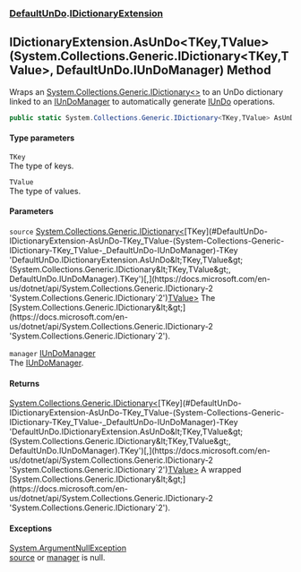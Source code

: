 ### [DefaultUnDo](./DefaultUnDo.md 'DefaultUnDo').[IDictionaryExtension](./DefaultUnDo-IDictionaryExtension.md 'DefaultUnDo.IDictionaryExtension')
## IDictionaryExtension.AsUnDo&lt;TKey,TValue&gt;(System.Collections.Generic.IDictionary&lt;TKey,TValue&gt;, DefaultUnDo.IUnDoManager) Method
Wraps an [System.Collections.Generic.IDictionary&lt;&gt;](https://docs.microsoft.com/en-us/dotnet/api/System.Collections.Generic.IDictionary-2 'System.Collections.Generic.IDictionary`2') to an UnDo dictionary linked to an [IUnDoManager](./DefaultUnDo-IUnDoManager.md 'DefaultUnDo.IUnDoManager') to automatically generate [IUnDo](./DefaultUnDo-IUnDo.md 'DefaultUnDo.IUnDo') operations.  
```csharp
public static System.Collections.Generic.IDictionary<TKey,TValue> AsUnDo<TKey,TValue>(this System.Collections.Generic.IDictionary<TKey,TValue> source, DefaultUnDo.IUnDoManager manager);
```
#### Type parameters
<a name='DefaultUnDo-IDictionaryExtension-AsUnDo-TKey_TValue-(System-Collections-Generic-IDictionary-TKey_TValue-_DefaultUnDo-IUnDoManager)-TKey'></a>
`TKey`  
The type of keys.  
  
<a name='DefaultUnDo-IDictionaryExtension-AsUnDo-TKey_TValue-(System-Collections-Generic-IDictionary-TKey_TValue-_DefaultUnDo-IUnDoManager)-TValue'></a>
`TValue`  
The type of values.  
  
#### Parameters
<a name='DefaultUnDo-IDictionaryExtension-AsUnDo-TKey_TValue-(System-Collections-Generic-IDictionary-TKey_TValue-_DefaultUnDo-IUnDoManager)-source'></a>
`source` [System.Collections.Generic.IDictionary&lt;](https://docs.microsoft.com/en-us/dotnet/api/System.Collections.Generic.IDictionary-2 'System.Collections.Generic.IDictionary`2')[TKey](#DefaultUnDo-IDictionaryExtension-AsUnDo-TKey_TValue-(System-Collections-Generic-IDictionary-TKey_TValue-_DefaultUnDo-IUnDoManager)-TKey 'DefaultUnDo.IDictionaryExtension.AsUnDo&lt;TKey,TValue&gt;(System.Collections.Generic.IDictionary&lt;TKey,TValue&gt;, DefaultUnDo.IUnDoManager).TKey')[,](https://docs.microsoft.com/en-us/dotnet/api/System.Collections.Generic.IDictionary-2 'System.Collections.Generic.IDictionary`2')[TValue](#DefaultUnDo-IDictionaryExtension-AsUnDo-TKey_TValue-(System-Collections-Generic-IDictionary-TKey_TValue-_DefaultUnDo-IUnDoManager)-TValue 'DefaultUnDo.IDictionaryExtension.AsUnDo&lt;TKey,TValue&gt;(System.Collections.Generic.IDictionary&lt;TKey,TValue&gt;, DefaultUnDo.IUnDoManager).TValue')[&gt;](https://docs.microsoft.com/en-us/dotnet/api/System.Collections.Generic.IDictionary-2 'System.Collections.Generic.IDictionary`2')  
The [System.Collections.Generic.IDictionary&lt;&gt;](https://docs.microsoft.com/en-us/dotnet/api/System.Collections.Generic.IDictionary-2 'System.Collections.Generic.IDictionary`2').  
  
<a name='DefaultUnDo-IDictionaryExtension-AsUnDo-TKey_TValue-(System-Collections-Generic-IDictionary-TKey_TValue-_DefaultUnDo-IUnDoManager)-manager'></a>
`manager` [IUnDoManager](./DefaultUnDo-IUnDoManager.md 'DefaultUnDo.IUnDoManager')  
The [IUnDoManager](./DefaultUnDo-IUnDoManager.md 'DefaultUnDo.IUnDoManager').  
  
#### Returns
[System.Collections.Generic.IDictionary&lt;](https://docs.microsoft.com/en-us/dotnet/api/System.Collections.Generic.IDictionary-2 'System.Collections.Generic.IDictionary`2')[TKey](#DefaultUnDo-IDictionaryExtension-AsUnDo-TKey_TValue-(System-Collections-Generic-IDictionary-TKey_TValue-_DefaultUnDo-IUnDoManager)-TKey 'DefaultUnDo.IDictionaryExtension.AsUnDo&lt;TKey,TValue&gt;(System.Collections.Generic.IDictionary&lt;TKey,TValue&gt;, DefaultUnDo.IUnDoManager).TKey')[,](https://docs.microsoft.com/en-us/dotnet/api/System.Collections.Generic.IDictionary-2 'System.Collections.Generic.IDictionary`2')[TValue](#DefaultUnDo-IDictionaryExtension-AsUnDo-TKey_TValue-(System-Collections-Generic-IDictionary-TKey_TValue-_DefaultUnDo-IUnDoManager)-TValue 'DefaultUnDo.IDictionaryExtension.AsUnDo&lt;TKey,TValue&gt;(System.Collections.Generic.IDictionary&lt;TKey,TValue&gt;, DefaultUnDo.IUnDoManager).TValue')[&gt;](https://docs.microsoft.com/en-us/dotnet/api/System.Collections.Generic.IDictionary-2 'System.Collections.Generic.IDictionary`2')  
A wrapped [System.Collections.Generic.IDictionary&lt;&gt;](https://docs.microsoft.com/en-us/dotnet/api/System.Collections.Generic.IDictionary-2 'System.Collections.Generic.IDictionary`2').  
#### Exceptions
[System.ArgumentNullException](https://docs.microsoft.com/en-us/dotnet/api/System.ArgumentNullException 'System.ArgumentNullException')  
[source](#DefaultUnDo-IDictionaryExtension-AsUnDo-TKey_TValue-(System-Collections-Generic-IDictionary-TKey_TValue-_DefaultUnDo-IUnDoManager)-source 'DefaultUnDo.IDictionaryExtension.AsUnDo&lt;TKey,TValue&gt;(System.Collections.Generic.IDictionary&lt;TKey,TValue&gt;, DefaultUnDo.IUnDoManager).source') or [manager](#DefaultUnDo-IDictionaryExtension-AsUnDo-TKey_TValue-(System-Collections-Generic-IDictionary-TKey_TValue-_DefaultUnDo-IUnDoManager)-manager 'DefaultUnDo.IDictionaryExtension.AsUnDo&lt;TKey,TValue&gt;(System.Collections.Generic.IDictionary&lt;TKey,TValue&gt;, DefaultUnDo.IUnDoManager).manager') is null.  

